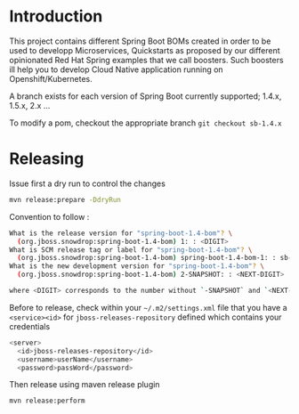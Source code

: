 # Introduction

This project contains different Spring Boot BOMs created in order to be used to developp Microservices, Quickstarts as proposed by our different opinionated Red Hat Spring examples that we call boosters. Such boosters ill help you to develop Cloud Native application running on Openshift/Kubernetes.

A branch exists for each version of Spring Boot currently supported; 1.4.x, 1.5.x, 2.x ...

To modify a pom, checkout the appropriate branch `git checkout sb-1.4.x`

# Releasing

Issue first a dry run to control the changes

```bash
mvn release:prepare -DdryRun
```

Convention to follow :

```bash
What is the release version for "spring-boot-1.4-bom"? \
  (org.jboss.snowdrop:spring-boot-1.4-bom) 1: : <DIGIT>
What is SCM release tag or label for "spring-boot-1.4-bom"? \
  (org.jboss.snowdrop:spring-boot-1.4-bom) spring-boot-1.4-bom-1: : sb-1.4-<DIGIT>
What is the new development version for "spring-boot-1.4-bom"? \
  (org.jboss.snowdrop:spring-boot-1.4-bom) 2-SNAPSHOT: : <NEXT-DIGIT>

where <DIGIT> corresponds to the number without `-SNAPSHOT` and `<NEXT-DIGIT>` is the next digit available
```

Before to release, check within your `~/.m2/settings.xml` file that you have a `<service><id>` for `jboss-releases-repository` defined which contains your 
credentials

```bash
<server>
  <id>jboss-releases-repository</id>
  <username>userName</username>
  <password>passWord</password>
```

Then release using maven release plugin

```bash
mvn release:perform
```

